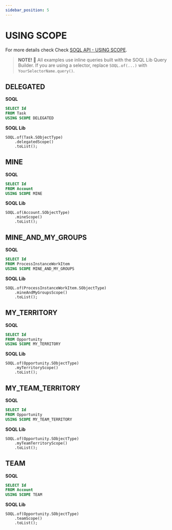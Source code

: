 ```yaml
---
sidebar_position: 5
---
```


# USING SCOPE

For more details check Check [SOQL API - USING SCOPE](../../api/standard-soql/soql.md#using-scope).

> **NOTE! 🚨**
> All examples use inline queries built with the SOQL Lib Query Builder.
> If you are using a selector, replace `SOQL.of(...)` with `YourSelectorName.query()`.

## DELEGATED

**SOQL**

```sql
SELECT Id
FROM Task
USING SCOPE DELEGATED
```

**SOQL Lib**

```apex
SOQL.of(Task.SObjectType)
    .delegatedScope()
    .toList();
```

## MINE

**SOQL**

```sql
SELECT Id
FROM Account
USING SCOPE MINE
```

**SOQL Lib**

```apex
SOQL.of(Account.SObjectType)
    .mineScope()
    .toList();
```

## MINE_AND_MY_GROUPS

**SOQL**

```sql
SELECT Id
FROM ProcessInstanceWorkItem
USING SCOPE MINE_AND_MY_GROUPS
```

**SOQL Lib**

```apex
SOQL.of(ProcessInstanceWorkItem.SObjectType)
    .mineAndMyGroupsScope()
    .toList();
```

## MY_TERRITORY

**SOQL**

```sql
SELECT Id
FROM Opportunity
USING SCOPE MY_TERRITORY
```

**SOQL Lib**

```apex
SOQL.of(Opportunity.SObjectType)
    .myTerritoryScope()
    .toList();
```

## MY_TEAM_TERRITORY

**SOQL**

```sql
SELECT Id
FROM Opportunity
USING SCOPE MY_TEAM_TERRITORY
```

**SOQL Lib**

```apex
SOQL.of(Opportunity.SObjectType)
    .myTeamTerritoryScope()
    .toList();
```
## TEAM

**SOQL**

```sql
SELECT Id
FROM Account
USING SCOPE TEAM
```

**SOQL Lib**

```apex
SOQL.of(Opportunity.SObjectType)
    .teamScope()
    .toList();
```
